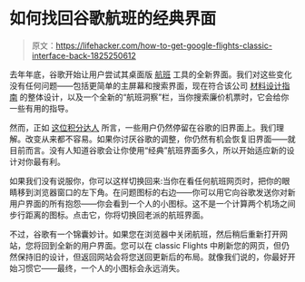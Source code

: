 # 如何找回谷歌航班的经典界面

> 原文：<https://lifehacker.com/how-to-get-google-flights-classic-interface-back-1825250612>

去年年底，谷歌开始让用户尝试其桌面版 [航班](https://www.google.com/flights) 工具的全新界面。我们对这些变化没有任何问题——包括更简单的主屏幕和搜索界面，现在符合该公司 [材料设计指南](https://material.io/guidelines/) 的整体设计，以及一个全新的“航班洞察”栏，当你搜索廉价机票时，它会给你一些有用的指导。



然而，正如 [这位积分达人](https://thepointsguy.com/news/how-to-use-old-google-flights/) 所言，一些用户仍然停留在谷歌的旧界面上。我们理解。改变从来都不容易。如果你讨厌谷歌的调整，你仍然有机会恢复旧界面——就目前而言。没有人知道谷歌会让你使用“经典”航班界面多久，所以开始适应新的设计对你最有利。

如果我们没有说服你，你可以这样切换回来:当你在看任何航班网页时，把你的眼睛移到浏览器窗口的左下角。在问题图标的右边——你可以用它向谷歌发送你对新用户界面的所有抱怨——你会看到一个人的小图标。这不是一个计算两个机场之间步行距离的图标。点击它，你将切换回老派的航班界面。

不过，谷歌有一个锦囊妙计。如果您在浏览器中关闭航班，然后稍后重新打开网站，您将回到全新的用户界面。您可以在 classic Flights 中刷新您的网页，但仍然保持旧的设计，但返回网站会将您送回更新后的布局。就像我们说的，你最好开始习惯它——最终，一个人的小图标会永远消失。
